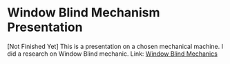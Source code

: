 # Window Blind Mechanism Presentation
[Not Finished Yet]
This is a presentation on a chosen mechanical machine. I did a research on Window Blind mechanic. 
Link: [Window Blind Mechanics](https://www.canva.com/design/DAFaRjAQe84/SDkBNprTDBPqj0a9iAEMvg/edit?utm_content=DAFaRjAQe84&utm_campaign=designshare&utm_medium=link2&utm_source=sharebutton)     
